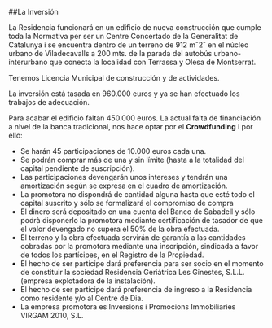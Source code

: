 ##La Inversión

La Residencia funcionará en un edificio de nueva construcción que cumple toda la Normativa per ser un Centre Concertado de la Generalitat de Catalunya i se encuentra dentro de un terreno de 912 mˆ2ˆ  en el núcleo urbano de Viladecavalls a 200 mts. de la parada del autobús urbano-interurbano que conecta la localidad con Terrassa y Olesa de Montserrat.

Tenemos Licencia Municipal de construcción y de actividades.

La inversión está tasada en 960.000 euros y ya se han efectuado los trabajos de adecuación.

Para acabar el edificio faltan 450.000 euros. La actual falta de financiación a nivel de la banca tradicional, nos hace optar por el **Crowdfunding** i por ello:

 - Se harán 45 participaciones de 10.000 euros cada una.
 - Se podrán comprar más de una y sin límite (hasta a la totalidad del capital pendiente de suscripción).
 - Las participaciones devengarán unos intereses y tendrán una amortización según se expresa en el cuadro de amortización. 
 - La promotora no dispondrá de cantidad alguna hasta que esté todo el capital suscrito y sólo se formalizará el compromiso de compra
 - El dinero será depositado en una cuenta del Banco de Sabadell y sólo podrà disponerlo la promotora mediante certificación de tasador de que el valor devengado no supera el 50% de la obra efectuada.
 - El terreno y la obra efectuada servirán de garantía a las cantidades cobradas por la promotora mediante una inscripción, sindicada a favor de todos los partícipes, en el Registro de la Propiedad.
 - El hecho de ser partícipe dará preferencia para ser socio en el momento de constituir la sociedad Residencia Geriátrica Les Ginestes, S.L.L. (empresa explotadora de la instalación).
 - El hecho de ser partícipe dará preferencia de ingreso a la Residencia como  residente y/o al Centre de Dia.
 - La empresa promotora es Inversions i Promocions Immobiliaries VIRGAM 2010, S.L.
